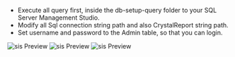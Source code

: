 - Execute all query first, inside the db-setup-query folder to your SQL Server Management Studio.
- Modify all Sql connection string path and also CrystalReport string path.
- Set username and password to the Admin table, so that you can login.

![sis Preview](https://github.com/kimdavetorres/sis/blob/master/screenshot/2.png)
![sis Preview](https://github.com/kimdavetorres/sis/blob/master/screenshot/3.png)
![sis Preview](https://github.com/kimdavetorres/sis/blob/master/screenshot/4.png)


